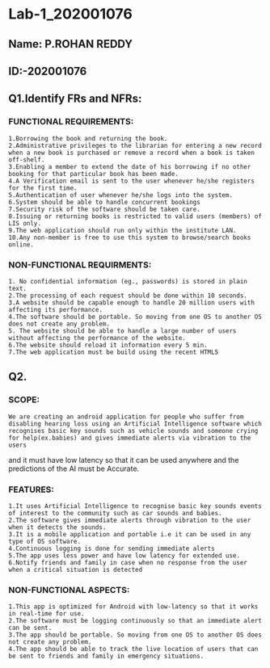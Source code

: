 # Lab-1_202001076

## Name: P.ROHAN REDDY
## ID:-202001076

## Q1.Identify FRs and NFRs:
### FUNCTIONAL REQUIREMENTS:
    1.Borrowing the book and returning the book.
    2.Administrative privileges to the librarian for entering a new record when a new book is purchased or remove a record when a book is taken off-shelf.
    3.Enabling a member to extend the date of his borrowing if no other booking for that particular book has been made.
    4.A Verification email is sent to the user whenever he/she registers for the first time.
    5.Authentication of user whenever he/she logs into the system.
    6.System should be able to handle concurrent bookings
    7.Security risk of the software should be taken care. 
    8.Issuing or returning books is restricted to valid users (members) of LIS only.
    9.The web application should run only within the institute LAN.
    10.Any non-member is free to use this system to browse/search books online.

### NON-FUNCTIONAL REQUIRMENTS:
    1. No confidential information (eg., passwords) is stored in plain text.
    2.The processing of each request should be done within 10 seconds.
    3.A website should be capable enough to handle 20 million users with affecting its performance.
    4.The software should be portable. So moving from one OS to another OS does not create any problem.
    5. The website should be able to handle a large number of users without affecting the performance of the website.
    6.The website should reload it information every 5 min.
    7.The web application must be build using the recent HTML5
 
 
## Q2.
### SCOPE:
    We are creating an android application for people who suffer from disabling hearing loss using an Artificial Intelligence software which recognises basic key sounds such as vehicle sounds and someone crying for help(ex.babies) and gives immediate alerts via vibration to the users 
  and it must have low latency so that it can be used anywhere and the predictions of the AI must be Accurate.
  
### FEATURES:
    1.It uses Artificial Intelligence to recognise basic key sounds events of interest to the community such as car sounds and babies.
    2.The software gives immediate alerts through vibration to the user when it detects the sounds.
    3.It is a mobile application and portable i.e it can be used in any type of OS software.
    4.Continuous logging is done for sending immediate alerts
    5.The app uses less power and have low latency for extended use.
    6.Notify friends and family in case when no response from the user when a critical situation is detected
  
### NON-FUNCTIONAL ASPECTS:
    1.This app is optimized for Android with low-latency so that it works in real-time for use.
    2.The software must be logging continuously so that an immediate alert can be sent.
    3.The app should be portable. So moving from one OS to another OS does not create any problem.
    4.The app should be able to track the live location of users that can be sent to friends and family in emergency situations.
  

